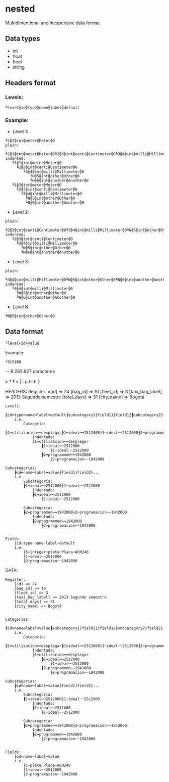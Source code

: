 # nested
Multidimentional and inexpensive data format



## Data types
* int
* float
* bool
* string

## Headers format




### Levels:
```
╚level╬id╬type╬name╬label╬default
```
### Example:
* Level 1:
```
╚1╬2╬int╬meter╬Meter╬0
plain:
   ╚1╬1╬int╬meter╬Meter╬0╚2╬3╬int╬centi╬Centimeter╬0╚3╬4╬int╬milli╬Millimeter╬0╚N╬5╬int╬other╬Other╬0╚N╬6╬int╬another╬Another╬0╚1╬2╬int╬meter╬Meter╬0╚2╬3╬int╬centi╬Centimeter╬0╚3╬4╬int╬milli╬Millimeter╬0╚N╬5╬int╬other╬Other╬0╚N╬6╬int╬another╬Another╬0
indented:
   ╚1╬1╬int╬meter╬Meter╬0
     ╚2╬3╬int╬centi╬Centimeter╬0
	    ╚3╬4╬int╬milli╬Millimeter╬0
		   ╚N╬5╬int╬other╬Other╬0
		   ╚N╬6╬int╬another╬Another╬0
   ╚1╬2╬int╬meter╬Meter╬0
     ╚2╬3╬int╬centi╬Centimeter╬0
       ╚3╬4╬int╬milli╬Millimeter╬0
         ╚N╬5╬int╬other╬Other╬0
         ╚N╬6╬int╬another╬Another╬0
```
* Level 2:
```
plain:
   ╚2╬3╬int╬centi╬Centimeter╬0╚3╬4╬int╬milli╬Millimeter╬0╚N╬5╬int╬other╬Other╬0╚N╬6╬int╬another╬Another╬0
indented:
   ╚2╬3╬int╬centi╬Centimeter╬0
     ╚3╬4╬int╬milli╬Millimeter╬0
       ╚N╬5╬int╬other╬Other╬0
       ╚N╬6╬int╬another╬Another╬0
```
* Level 3:
```
plain:
   ╚3╬4╬int╬milli╬Millimeter╬0╚N╬5╬int╬other╬Other╬0╚N╬6╬int╬another╬Another╬0
indented:
   ╚3╬4╬int╬milli╬Millimeter╬0
     ╚N╬5╬int╬other╬Other╬0
     ╚N╬6╬int╬another╬Another╬0
```
* Level N:
```
╚N╬5╬int╬other╬Other╬0
```



## Data format


```
└level┼id┼value
```
Example:
```
└3┼2┼80
```


-- 8.283.827 caracteres

»
†
‡
«
|
¦
µ
ǁ
ǂ
Ͱ
╟

HEADERS:
	Register:
		»[id] => 24
        [bag_id] => 16
        [fleet_id] => 3
        [taxi_bag_label] => 2013 Segundo semestre
        [total_days] => 31
        [city_name] => Bogotá


	Level1:
		╠id═type═name═label═default┣subcategory1├field11├field12┣subcategory2├field21├field22
		i.e.
			Categoría:
			╠1═utilizacion══desplegar┣1╍ideal╍╍2512000├1╌ideal╌╌2512000┣2╍programmed╍╍1942000├2╌programacion╌╌1942000
				Indentada:
				╠1═utilizacion══desplegar
					┣1╍ideal╍╍2512000
						├1╌ideal╌╌2512000
					┣2╍programmed╍╍1942000
						├2╌programacion╌╌1942000

	Subcategories:
		┣id╍name╍label╍value├field1├field2├...
		i.e.
			Subcategoría:
			┣1╍ideal╍╍2512000├1╌ideal╌╌2512000
				Indentada:
				┣1╍ideal╍╍2512000
					├1╌ideal╌╌2512000

			Subcategoría:
			┣2╍programmed╍╍1942000├2╌programacion╌╌1942000
				Indentada:
				┣2╍programmed╍╍1942000
					├2╌programacion╌╌1942000


	Fields:
		├id╌type╌name╌label╌default
		i.e.
			├5╌integer╌plate╌Placa╌WCM248
			├1╌ideal╌╌2512000
			├2╌programacion╌╌1942000




DATA:

	Register:
		[id] => 24
        [bag_id] => 16
        [fleet_id] => 3
        [taxi_bag_label] => 2013 Segundo semestre
        [total_days] => 31
        [city_name] => Bogotá


	Categories:
		╠id═name═label═value┣subcategory1├field11├field12┣subcategory2├field21├field22
		i.e.
			Categoría:
			╠1═utilizacion══desplegar┣1╍ideal╍╍2512000├1╌ideal╌╌2512000┣2╍programmed╍╍1942000├2╌programacion╌╌1942000
				Indentada:
				╠1═utilizacion══desplegar
					┣1╍ideal╍╍2512000
						├1╌ideal╌╌2512000
					┣2╍programmed╍╍1942000
						├2╌programacion╌╌1942000

	Subcategories:
		┣id╍name╍label╍value├field1├field2├...
		i.e.
			Subcategoría:
			┣1╍ideal╍╍2512000├1╌ideal╌╌2512000
				Indentada:
				┣1╍ideal╍╍2512000
					├1╌ideal╌╌2512000

			Subcategoría:
			┣2╍programmed╍╍1942000├2╌programacion╌╌1942000
				Indentada:
				┣2╍programmed╍╍1942000
					├2╌programacion╌╌1942000


	Fields:
		├id╌name╌label╌value
		i.e.
			├5╌plate╌Placa╌WCM248
			├1╌ideal╌╌2512000
			├2╌programacion╌╌1942000
